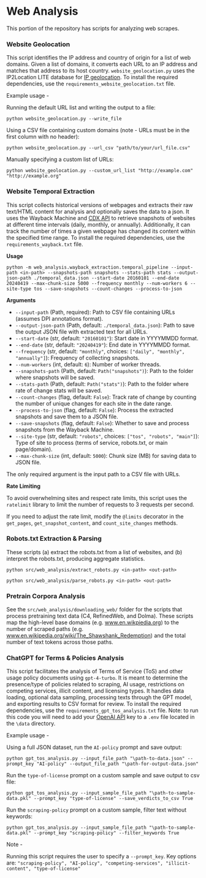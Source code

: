 # Web Analysis

This portion of the repository has scripts for analyzing web scrapes.

### Website Geolocation

This script identifies the IP address and country of origin for a list of web domains. Given a list of domains, it converts each URL to an IP address and matches that address to its host country. `website_geolocation.py` uses the IP2Location LITE database for [IP geolocation](https://lite.ip2location.com). To install the required dependencies, use the `requirements_website_geolocation.txt` file.

Example usage -

Running the default URL list and writing the output to a file:

```
python website_geolocation.py --write_file
```

Using a CSV file containing custom domains (note - URLs must be in the first column with no header):

```
python website_geolocation.py --url_csv "path/to/your/url_file.csv"
```

Manually specifying a custom list of URLs:

```
python website_geolocation.py --custom_url_list "http://example.com" "http://example.org"
```

### Website Temporal Extraction

This script collects historical versions of webpages and extracts their raw text/HTML content for analysis and optionally saves the data to a json. It uses the Wayback Machine and [CDX API](https://github.com/internetarchive/wayback/blob/master/wayback-cdx-server/README.md) to retrieve snapshots of websites at different time intervals (daily, monthly, or annually). Additionally, it can track the number of times a given webpage has changed its content within the specified time range. To install the required dependencies, use the `requirements_wayback.txt` file.

**Usage**

```
python -m web_analysis.wayback_extraction.temporal_pipeline --input-path <in-path> --snapshots-path snapshots --stats-path stats --output-json-path ./temporal_data.json --start-date 20160101 --end-date 20240419 --max-chunk-size 5000 --frequency monthly --num-workers 6 --site-type tos --save-snapshots --count-changes --process-to-json
```

**Arguments**

- `--input-path` (Path, required): Path to CSV file containing URLs (assumes DPI annotations format).
- `--output-json-path` (Path, default: `./temporal_data.json`): Path to save the output JSON file with extracted text for all URLs.
- `--start-date` (str, default: `"20160101"`): Start date in YYYYMMDD format.
- `--end-date` (str, default: `"20240419"`): End date in YYYYMMDD format.
- `--frequency` (str, default: `"monthly"`, choices: `["daily", "monthly", "annually"]`): Frequency of collecting snapshots.
- `--num-workers` (int, default: `6`): Number of worker threads.
- `--snapshots-path` (Path, default: `Path("snapshots")`): Path to the folder where snapshots will be saved.
- `--stats-path` (Path, default: `Path("stats")`): Path to the folder where rate of change stats will be saved.
- `--count-changes` (flag, default: `False`): Track rate of change by counting the number of unique changes for each site in the date range.
- `--process-to-json` (flag, default: `False`): Process the extracted snapshots and save them to a JSON file.
- `--save-snapshots` (flag, default: `False`): Whether to save and process snapshots from the Wayback Machine.
- `--site-type` (str, default: `"robots"`, choices: `["tos", "robots", "main"]`): Type of site to process (terms of service, robots.txt, or main page/domain).
- `--max-chunk-size` (int, default: `5000`): Chunk size (MB) for saving data to JSON file.

The only required argument is the input path to a CSV file with URLs.

**Rate Limiting**

To avoid overwhelming sites and respect rate limits, this script uses the `ratelimit` library to limit the number of requests to 3 requests per second.

If you need to adjust the rate limit, modify the `@limits` decorator in the `get_pages`, `get_snapshot_content`, and `count_site_changes` methods.

### Robots.txt Extraction & Parsing

These scripts (a) extract the robots.txt from a list of websites, and (b) interpret the robots.txt, producing aggregate statistics.

```
python src/web_analysis/extract_robots.py <in-path> <out-path>
```

```
python src/web_analysis/parse_robots.py <in-path> <out-path>
```

### Pretrain Corpora Analysis

See the `src/web_analysis/downloading_web/` folder for the scripts that process pretraining text data (C4, RefinedWeb, and Dolma).
These scripts map the high-level base domains (e.g. www.en.wikpiedia.org) to the number of scraped paths (e.g. www.en.wikipedia.org/wiki/The_Shawshank_Redemption) and the total number of text tokens across those paths.

### ChatGPT for Terms & Policies Analysis

This script facilitates the analysis of Terms of Service (ToS) and other usage policy documents using `gpt-4-turbo`. It is meant to determine the presence/type of policies related to scraping, AI usage, restrictions on competing services, illicit content, and licensing types. It handles data loading, optional data sampling, processing texts through the GPT model, and exporting results to CSV format for review. To install the required dependencies, use the `requirements_gpt_tos_analysis.txt` file. Note: to run this code you will need to add your [OpenAI API](https://platform.openai.com/docs/quickstart) key to a `.env` file located in the `\data` directory.

Example usage -

Using a full JSON dataset, run the `AI-policy` prompt and save output:

```
python gpt_tos_analysis.py --input_file_path "\path-to-data.json" --prompt_key "AI-policy" --output_file_path "\path-for-output-data.json"
```

Run the `type-of-license` prompt on a custom sample and save output to csv file:

```
python gpt_tos_analysis.py --input_sample_file_path "\path-to-sample-data.pkl" --prompt_key "type-of-license" --save_verdicts_to_csv True
```

Run the `scraping-policy` prompt on a custom sample, filter text without keywords:

```
python gpt_tos_analysis.py --input_sample_file_path "\path-to-sample-data.pkl" --prompt_key "scraping-policy" --filter_keywords True
```

Note -

Running this script requires the user to specify a `--prompt_key`. Key options are: `"scraping-policy", "AI-policy", "competing-services", "illicit-content", "type-of-license"`
